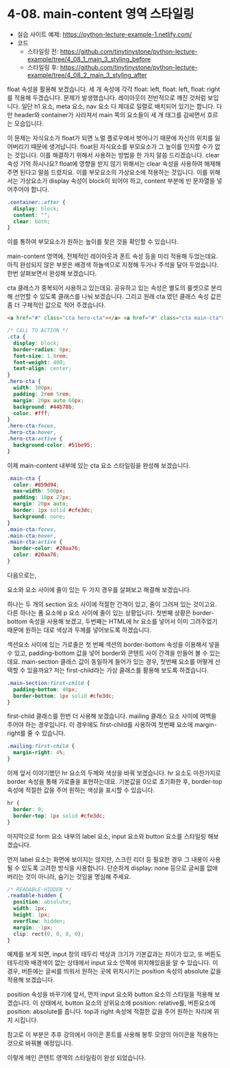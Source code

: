 # 4-08. main-content 영역 스타일링

- 실습 사이트 예제: https://python-lecture-example-1.netlify.com/
- 코드
  - 스타일링 전: https://github.com/tinytinystone/python-lecture-example/tree/4_08_1_main_3_styling_before
  - 스타일링 후: https://github.com/tinytinystone/python-lecture-example/tree/4_08_2_main_3_styling_after

float 속성을 활용해 보겠습니다. 세 개 속성에 각각 float: left, float: left, float: right를 적용해 두겠습니다. 문제가 발생했습니다. 레이아웃이 전반적으로 깨진 것처럼 보입니다. 일단 h1 요소, meta 요소, nav 요소 다 제대로 일렬로 배치되어 있기는 합니다. 다만 header와 container가 사라져서 main 쪽의 요소들이 세 개 태그를 감싸면서 흐르는 모습입니다.

이 문제는 자식요소가 float가 되면 노멀 플로우에서 벗어나기 때문에 자신의 위치를 잃어버리기 때문에 생겨납니다. float된 자식요소를 부모요소가 그 높이를 인지할 수가 없는 것입니다. 이를 해결하기 위해서 사용하는 방법을 한 가지 말씀 드리겠습니다. clear 속성 기억 하시나요? float에 영향을 받지 않기 위해서는 clear 속성을 사용하여 해제해주면 된다고 말씀 드렸지요. 이를 부모요소의 가상요소에 적용하는 것입니다. 이를 위해서는 가상요소가 display 속성이 block이 되어야 하고, content 부분에 빈 문자열을 넣어주어야 합니다.

```css
.container::after {
  display: block;
  content: "";
  clear: both;
}
```

이를 통하여 부모요소가 원하는 높이를 찾은 것을 확인할 수 있습니다.

main-content 영역에, 전체적인 레이아웃과 폰트 속성 등을 미리 적용해 두었는데요. 아직 완성되지 않은 부분은 배경색 하늘색으로 지정해 두거나 주석을 달아 두었습니다. 한번 살펴보면서 완성해 보겠습니다.

cta 클래스가 중복되어 사용하고 있는데요. 공유하고 있는 속성은 별도의 룰셋으로 분리해 선언할 수 있도록 클래스를 나눠 보겠습니다. 그리고 원래 cta 였던 클래스 속성 값은 좀 더 구체적인 값으로 적어 주겠습니다.

```html
<a href="#" class="cta hero-cta"></a> <a href="#" class="cta main-cta"></a>
```

```css
/* CALL TO ACTION */
.cta {
  display: block;
  border-radius: 8px;
  font-size: 1.8rem;
  font-weight: 400;
  text-align: center;
}
.hero-cta {
  width: 300px;
  padding: 2rem 5rem;
  margin: 20px auto 60px;
  background: #44b78b;
  color: #fff;
}
.hero-cta:focus,
.hero-cta:hover,
.hero-cta:active {
  background-color: #51be95;
}
```

이제 main-content 내부에 있는 cta 요소 스타일링을 완성해 보겠습니다.

```css
.main-cta {
  color: #859d94;
  max-width: 500px;
  padding: 18px 27px;
  margin: 20px auto;
  border: 1px solid #cfe3dc;
  background: none;
}
.main-cta:focus,
.main-cta:hover,
.main-cta:active {
  border-color: #20aa76;
  color: #20aa76;
}
```

다음으로는,

요소와 요소 사이에 줄이 있는 두 가지 경우를 살펴보고 해결해 보겠습니다.

하나는 두 개의 section 요소 사이에 적절한 간격이 있고, 줄이 그려져 있는 것이고요. 다른 하나는 폼 요소에 p 요소 사이에 줄이 있는 상황입니다. 첫번째 상황은 border-bottom 속성을 사용해 보겠고, 두번째는 HTML에 hr 요소를 넣어서 이미 그려주었기 때문에 원하는 대로 색상과 두께를 넣어보도록 하겠습니다.

섹션요소 사이에 있는 가로줄은 첫 번째 섹션의 border-bottom 속성을 이용해서 넣을 수 있고, padding-bottom 값을 넣어 border와 콘텐트 사이 간격을 만들어 볼 수 있는데요. main-section 클래스 값이 동일하게 들어가 있는 경우, 첫번째 요소를 어떻게 선택할 수 있을까요? 저는 first-child라는 가상 클래스를 활용해 보도록 하겠습니다.

```css
.main-section:first-child {
  padding-bottom: 40px;
  border-bottom: 1px solid #cfe3dc;
}
```

first-child 클래스를 한번 더 사용해 보겠습니다. mailing 클래스 요소 사이에 여백을 주어야 하는 경우입니다. 이 경우에도 first-child를 사용하여 첫번째 요소에 margin-right를 줄 수 있습니다.

```css
.mailing:first-child {
  margin-right: 4%;
}
```

이제 앞서 이야기했던 hr 요소의 두께와 색상을 바꿔 보겠습니다. hr 요소도 마찬가지로 border 속성을 통해 가로줄을 표현하는데요. 기본값을 0으로 초기화한 후, border-top 속성에 적절한 값을 주어 원하는 색상을 표시할 수 있습니다.

```css
hr {
  border: 0;
  border-top: 1px solid #cfe3dc;
}
```

마지막으로 form 요소 내부의 label 요소, input 요소와 button 요소를 스타일링 해보겠습니다.

먼저 label 요소는 화면에 보이지는 않지만, 스크린 리더 등 필요한 경우 그 내용이 사용될 수 있도록 고려한 방식을 사용합니다. 단순하게 display: none 등으로 글씨를 없애버리는 것이 아니라, 숨기는 것임을 명심해 주세요.

```css
/* READABLE-HIDDEN */
.readable-hidden {
  position: absolute;
  width: 1px;
  height: 1px;
  overflow: hidden;
  margin: -1px;
  clip: rect(0, 0, 0, 0);
}
```

예제를 보게 되면, input 창의 테두리 색상과 크기가 기본값과는 차이가 있고, 또 버튼도 테두리와 배경색이 없는 상태에서 input 요소 안쪽에 위치해있음을 알 수 있습니다. 이 경우, 버튼에는 글씨를 띄워서 원하는 곳에 위치시키는 position 속성의 absolute 값을 적용해 보겠습니다.

position 속성을 바꾸기에 앞서, 먼저 input 요소와 button 요소의 스타일을 적용해 보겠습니다. 이 상태에서, button 요소의 상위요소에 position: relative를, 버튼요소에 position: absolute를 줍니다. top과 right 속성에 적절한 값을 주어 원하는 자리에 위치 시킵니다.

참고로 이 부분은 추후 강의에서 아이콘 폰트를 사용해 봉투 모양의 아이콘을 적용하는 것으로 바꿔볼 예정입니다.

이렇게 메인 콘텐트 영역의 스타일링이 완성 되었습니다.
